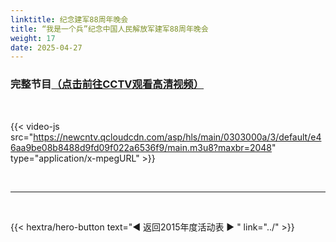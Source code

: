 ```yaml
---
linktitle: 纪念建军88周年晚会
title: “我是一个兵”纪念中国人民解放军建军88周年晚会
weight: 17
date: 2025-04-27
---
```


### 完整节目[（点击前往CCTV观看高清视频）](https://tv.cctv.com/2015/08/08/VIDE1439032441484918.shtml)

<br>

{{< video-js src="https://newcntv.qcloudcdn.com/asp/hls/main/0303000a/3/default/e46aa9be08b8488d9fd09f022a6536f9/main.m3u8?maxbr=2048" type="application/x-mpegURL" >}}


<br>
<hr>
<br>

{{< hextra/hero-button text="◀ 返回2015年度活动表 ▶ " link="../" >}}